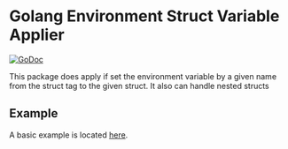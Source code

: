 # Golang Environment Struct Variable Applier

[![GoDoc](https://godoc.org/github.com/mxschmitt/golang-env-struct?status.svg)](https://godoc.org/github.com/mxschmitt/golang-env-struct)

This package does apply if set the environment variable by a given name from the struct tag to the given struct. It also can handle nested structs

## Example

A basic example is located [here](./examples/basic).